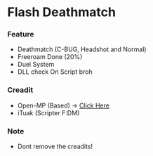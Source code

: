 # Flash Deathmatch

### Feature
- Deathmatch (C-BUG, Headshot and Normal)
- Freeroam Done (20%) 
- Duel System
- DLL check On Script broh
  
### Creadit
- Open-MP (Based) -> [Click Here](https://open.mp)
- iTuak (Scripter F:DM)

### Note
- Dont remove the creadits!
